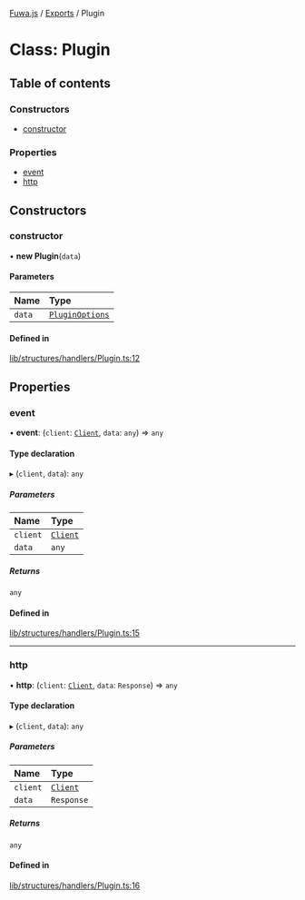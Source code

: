 [Fuwa.js](../README.md) / [Exports](../modules.md) / Plugin

# Class: Plugin

## Table of contents

### Constructors

- [constructor](Plugin.md#constructor)

### Properties

- [event](Plugin.md#event)
- [http](Plugin.md#http)

## Constructors

### constructor

• **new Plugin**(`data`)

#### Parameters

| Name | Type |
| :------ | :------ |
| `data` | [`PluginOptions`](../interfaces/PluginOptions.md) |

#### Defined in

[lib/structures/handlers/Plugin.ts:12](https://github.com/fuwajs/fuwa.js/blob/e4bacda/src/lib/structures/handlers/Plugin.ts#L12)

## Properties

### event

• **event**: (`client`: [`Client`](Client.md), `data`: `any`) => `any`

#### Type declaration

▸ (`client`, `data`): `any`

##### Parameters

| Name | Type |
| :------ | :------ |
| `client` | [`Client`](Client.md) |
| `data` | `any` |

##### Returns

`any`

#### Defined in

[lib/structures/handlers/Plugin.ts:15](https://github.com/fuwajs/fuwa.js/blob/e4bacda/src/lib/structures/handlers/Plugin.ts#L15)

___

### http

• **http**: (`client`: [`Client`](Client.md), `data`: `Response`) => `any`

#### Type declaration

▸ (`client`, `data`): `any`

##### Parameters

| Name | Type |
| :------ | :------ |
| `client` | [`Client`](Client.md) |
| `data` | `Response` |

##### Returns

`any`

#### Defined in

[lib/structures/handlers/Plugin.ts:16](https://github.com/fuwajs/fuwa.js/blob/e4bacda/src/lib/structures/handlers/Plugin.ts#L16)
